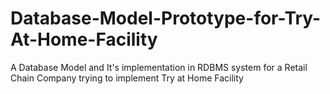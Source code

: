 # Database-Model-Prototype-for-Try-At-Home-Facility
A Database Model and It's implementation in RDBMS system for a Retail Chain Company trying to implement Try at Home Facility
